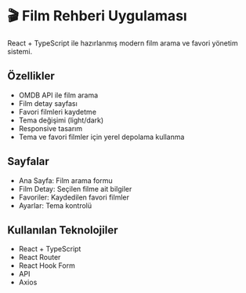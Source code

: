 # 🎬 Film Rehberi Uygulaması

React + TypeScript ile hazırlanmış modern film arama ve favori yönetim sistemi.

## Özellikler

- OMDB API ile film arama
- Film detay sayfası
- Favori filmleri kaydetme
- Tema değişimi (light/dark)
- Responsive tasarım
- Tema ve favori filmler için yerel depolama kullanma

## Sayfalar

- Ana Sayfa: Film arama formu
- Film Detay: Seçilen filme ait bilgiler
- Favoriler: Kaydedilen favori filmler
- Ayarlar: Tema kontrolü

## Kullanılan Teknolojiler

- React + TypeScript
- React Router
- React Hook Form
- API
- Axios
